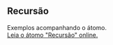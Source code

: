 ## Recursão

Exemplos acompanhando o átomo.  
[Leia o átomo "Recursão" online.](https://stepik.org/lesson/107902/step/1)